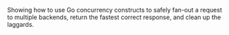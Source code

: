 Showing how to use Go concurrency constructs to safely fan-out a
request to multiple backends, return the fastest correct response,
and clean up the laggards.

